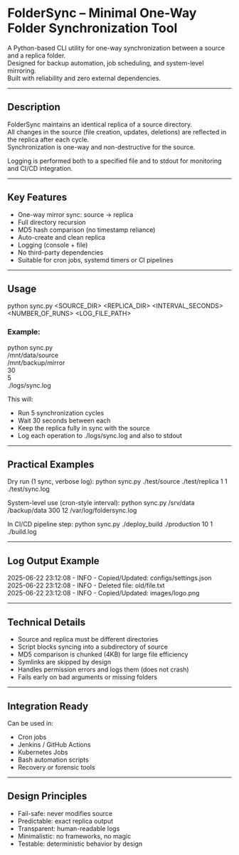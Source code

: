 # FolderSync – Minimal One-Way Folder Synchronization Tool

A Python-based CLI utility for one-way synchronization between a source and a replica folder.  
Designed for backup automation, job scheduling, and system-level mirroring.  
Built with reliability and zero external dependencies.

---

## Description

FolderSync maintains an identical replica of a source directory.  
All changes in the source (file creation, updates, deletions) are reflected in the replica after each cycle.  
Synchronization is one-way and non-destructive for the source.

Logging is performed both to a specified file and to stdout for monitoring and CI/CD integration.

---

## Key Features

- One-way mirror sync: source → replica
- Full directory recursion
- MD5 hash comparison (no timestamp reliance)
- Auto-create and clean replica
- Logging (console + file)
- No third-party dependencies
- Suitable for cron jobs, systemd timers or CI pipelines

---

## Usage

python sync.py <SOURCE_DIR> <REPLICA_DIR> <INTERVAL_SECONDS> <NUMBER_OF_RUNS> <LOG_FILE_PATH>

### Example:

python sync.py \
  /mnt/data/source \
  /mnt/backup/mirror \
  30 \
  5 \
  ./logs/sync.log

This will:
- Run 5 synchronization cycles
- Wait 30 seconds between each
- Keep the replica fully in sync with the source
- Log each operation to ./logs/sync.log and also to stdout

---

## Practical Examples

Dry run (1 sync, verbose log):
python sync.py ./test/source ./test/replica 1 1 ./test/sync.log

System-level use (cron-style interval):
python sync.py /srv/data /backup/data 300 12 /var/log/foldersync.log

In CI/CD pipeline step:
python sync.py ./deploy_build ./production 10 1 ./build.log

---

## Log Output Example

2025-06-22 23:12:08 - INFO - Copied/Updated: configs/settings.json  
2025-06-22 23:12:08 - INFO - Deleted file: old/file.txt  
2025-06-22 23:12:08 - INFO - Copied/Updated: images/logo.png  

---

## Technical Details

- Source and replica must be different directories
- Script blocks syncing into a subdirectory of source
- MD5 comparison is chunked (4KB) for large file efficiency
- Symlinks are skipped by design
- Handles permission errors and logs them (does not crash)
- Fails early on bad arguments or missing folders

---

## Integration Ready

Can be used in:
- Cron jobs
- Jenkins / GitHub Actions
- Kubernetes Jobs
- Bash automation scripts
- Recovery or forensic tools

---

## Design Principles

- Fail-safe: never modifies source
- Predictable: exact replica output
- Transparent: human-readable logs
- Minimalistic: no frameworks, no magic
- Testable: deterministic behavior by design
